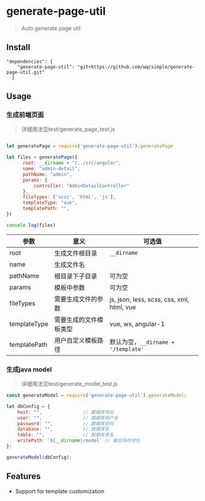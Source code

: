 # generate-page-util

> Auto generate page util


## Install

```
"dependencies": {
    "generate-page-util": "git+https://github.com/wqcsimple/generate-page-util.git"
  }
```

## Usage

###  生成前端页面
> 详细用法见test/generate_page_test.js
```js

let generatePage = require('generate-page-util').generatePage

let files = generatePage({
      root: __dirname + "/../src/angular",
      name: "admin-detail",
      pathName: "admin",
      params: {
          controller: "AdminDetailController"
      },
      fileTypes: ['scss', 'html', 'js'],
      templateType: "vue",
      templatePath: "",
})

console.log(files)

```

| 参数 | 意义  | 可选值 |
| ------------ | ------------ | ------------ |
|  root | 生成文件根目录  | `__dirname` |
|  name | 生成文件名 |   |
|  pathName | 根目录下子目录 | 可为空  |
|  params | 模板中参数 | 可为空  |
|  fileTypes | 需要生成文件的参数 | js, json, less, scss, css, xml, html, vue  |
|  templateType | 需要生成的文件模板类型 | vue, wx, angular-1  |
|  templatePath | 用户自定义模板路径 | 默认为空，`__dirname + '/template'`  |

### 生成java model
> 详细用法见test/generate_model_test.js
```js
const generateModel = require('generate-page-util').generateModel;

let dbConfig = {
    host: "",               // 数据库地址
    user: "",               // 数据库用户名
    password: "",           // 数据库密码
    database: "",           // 数据库名
    table: "",              // 数据库表名
    writePath: `${__dirname}/model` // 输出保存地址
};

generateModel(dbConfig);
```




## Features
- Support for template customization